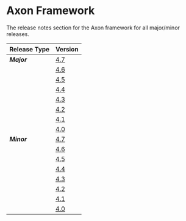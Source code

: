 # Axon Framework

The release notes section for the Axon framework for all major/minor releases.

| Release Type | Version                                    |
|:-------------|:-------------------------------------------|
| _**Major**_  | [4.7](rn-af-major-releases.md#release-4.7) |
|              | [4.6](rn-af-major-releases.md#release-4.6) |
|              | [4.5](rn-af-major-releases.md#release-4.5) |
|              | [4.4](rn-af-major-releases.md#release-4.4) |
|              | [4.3](rn-af-major-releases.md#release-4.3) |
|              | [4.2](rn-af-major-releases.md#release-4.2) |
|              | [4.1](rn-af-major-releases.md#release-4.1) |
|              | [4.0](rn-af-major-releases.md#release-4.0) |
| _**Minor**_  | [4.7](rn-af-minor-releases.md#release-4.7) |
|              | [4.6](rn-af-minor-releases.md#release-4.6) |
|              | [4.5](rn-af-minor-releases.md#release-4.5) |
|              | [4.4](rn-af-minor-releases.md#release-4.4) |
|              | [4.3](rn-af-minor-releases.md#release-4.3) |
|              | [4.2](rn-af-minor-releases.md#release-4.2) |
|              | [4.1](rn-af-minor-releases.md#release-4.1) |
|              | [4.0](rn-af-minor-releases.md#release-4.0) |

